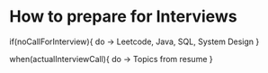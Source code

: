 # How to prepare for Interviews

if(noCallForInterview){
    do -> Leetcode, Java, SQL, System Design
}

when(actualInterviewCall){
    do -> Topics from resume
}